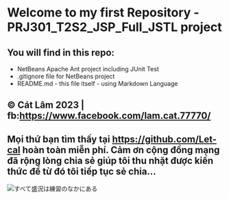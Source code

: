 # Welcome to my first Repository - PRJ301_T2S2_JSP_Full_JSTL project
## You will find in this repo:

* NetBeans Apache Ant project including JUnit Test
* .gitignore file for NetBeans project
* README.md - this file itself - using Markdown Language

## © Cát Lâm 2023  | fb:https://www.facebook.com/lam.cat.77770/
## Mọi thứ bạn tìm thấy tại https://github.com/Let-cal hoàn toàn miễn phí. Cảm ơn cộng đồng mạng đã rộng lòng chia sẻ giúp tôi thu nhặt được kiến thức để từ đó tôi tiếp tục sẻ chia...
![すべて盛況は練習のなかにある](https://i.imgur.com/pDiAfTO.png)
